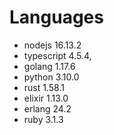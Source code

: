 # Languages

* nodejs 16.13.2
* typescript 4.5.4,
* golang 1.17.6
* python 3.10.0
* rust 1.58.1
* elixir 1.13.0
* erlang 24.2
* ruby 3.1.3
